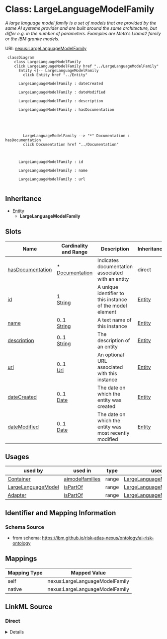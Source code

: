 

# Class: LargeLanguageModelFamily


_A large language model family is a set of models that are provided by the same AI systems provider and are built around the same architecture, but differ e.g. in the number of parameters. Examples are Meta's Llama2 family or the IBM granite models._





URI: [nexus:LargeLanguageModelFamily](https://ibm.github.io/risk-atlas-nexus/ontology/LargeLanguageModelFamily)






```mermaid
 classDiagram
    class LargeLanguageModelFamily
    click LargeLanguageModelFamily href "../LargeLanguageModelFamily"
      Entity <|-- LargeLanguageModelFamily
        click Entity href "../Entity"

      LargeLanguageModelFamily : dateCreated

      LargeLanguageModelFamily : dateModified

      LargeLanguageModelFamily : description

      LargeLanguageModelFamily : hasDocumentation





        LargeLanguageModelFamily --> "*" Documentation : hasDocumentation
        click Documentation href "../Documentation"



      LargeLanguageModelFamily : id

      LargeLanguageModelFamily : name

      LargeLanguageModelFamily : url


```





## Inheritance
* [Entity](Entity.md)
    * **LargeLanguageModelFamily**



## Slots

| Name | Cardinality and Range | Description | Inheritance |
| ---  | --- | --- | --- |
| [hasDocumentation](hasDocumentation.md) | * <br/> [Documentation](Documentation.md) | Indicates documentation associated with an entity | direct |
| [id](id.md) | 1 <br/> [String](String.md) | A unique identifier to this instance of the model element | [Entity](Entity.md) |
| [name](name.md) | 0..1 <br/> [String](String.md) | A text name of this instance | [Entity](Entity.md) |
| [description](description.md) | 0..1 <br/> [String](String.md) | The description of an entity | [Entity](Entity.md) |
| [url](url.md) | 0..1 <br/> [Uri](Uri.md) | An optional URL associated with this instance | [Entity](Entity.md) |
| [dateCreated](dateCreated.md) | 0..1 <br/> [Date](Date.md) | The date on which the entity was created | [Entity](Entity.md) |
| [dateModified](dateModified.md) | 0..1 <br/> [Date](Date.md) | The date on which the entity was most recently modified | [Entity](Entity.md) |





## Usages

| used by | used in | type | used |
| ---  | --- | --- | --- |
| [Container](Container.md) | [aimodelfamilies](aimodelfamilies.md) | range | [LargeLanguageModelFamily](LargeLanguageModelFamily.md) |
| [LargeLanguageModel](LargeLanguageModel.md) | [isPartOf](isPartOf.md) | range | [LargeLanguageModelFamily](LargeLanguageModelFamily.md) |
| [Adapter](Adapter.md) | [isPartOf](isPartOf.md) | range | [LargeLanguageModelFamily](LargeLanguageModelFamily.md) |






## Identifier and Mapping Information







### Schema Source


* from schema: https://ibm.github.io/risk-atlas-nexus/ontology/ai-risk-ontology




## Mappings

| Mapping Type | Mapped Value |
| ---  | ---  |
| self | nexus:LargeLanguageModelFamily |
| native | nexus:LargeLanguageModelFamily |







## LinkML Source

<!-- TODO: investigate https://stackoverflow.com/questions/37606292/how-to-create-tabbed-code-blocks-in-mkdocs-or-sphinx -->

### Direct

<details>
```yaml
name: LargeLanguageModelFamily
description: A large language model family is a set of models that are provided by
  the same AI systems provider and are built around the same architecture, but differ
  e.g. in the number of parameters. Examples are Meta's Llama2 family or the IBM granite
  models.
from_schema: https://ibm.github.io/risk-atlas-nexus/ontology/ai-risk-ontology
is_a: Entity
slots:
- hasDocumentation

```
</details>

### Induced

<details>
```yaml
name: LargeLanguageModelFamily
description: A large language model family is a set of models that are provided by
  the same AI systems provider and are built around the same architecture, but differ
  e.g. in the number of parameters. Examples are Meta's Llama2 family or the IBM granite
  models.
from_schema: https://ibm.github.io/risk-atlas-nexus/ontology/ai-risk-ontology
is_a: Entity
attributes:
  hasDocumentation:
    name: hasDocumentation
    description: Indicates documentation associated with an entity.
    from_schema: https://ibm.github.io/risk-atlas-nexus/ontology/ai-risk-ontology
    rank: 1000
    slot_uri: airo:hasDocumentation
    alias: hasDocumentation
    owner: LargeLanguageModelFamily
    domain_of:
    - Dataset
    - Vocabulary
    - Term
    - RiskTaxonomy
    - Action
    - BaseAi
    - LargeLanguageModelFamily
    - AiEval
    - BenchmarkMetadataCard
    - Adapter
    - LLMIntrinsic
    range: Documentation
    multivalued: true
    inlined: false
  id:
    name: id
    description: A unique identifier to this instance of the model element. Example
      identifiers include UUID, URI, URN, etc.
    from_schema: https://ibm.github.io/risk-atlas-nexus/ontology/ai-risk-ontology
    rank: 1000
    slot_uri: schema:identifier
    identifier: true
    alias: id
    owner: LargeLanguageModelFamily
    domain_of:
    - Entity
    range: string
    required: true
  name:
    name: name
    description: A text name of this instance.
    from_schema: https://ibm.github.io/risk-atlas-nexus/ontology/ai-risk-ontology
    rank: 1000
    slot_uri: schema:name
    alias: name
    owner: LargeLanguageModelFamily
    domain_of:
    - Entity
    - BenchmarkMetadataCard
    range: string
  description:
    name: description
    description: The description of an entity
    from_schema: https://ibm.github.io/risk-atlas-nexus/ontology/ai-risk-ontology
    rank: 1000
    slot_uri: schema:description
    alias: description
    owner: LargeLanguageModelFamily
    domain_of:
    - Entity
    range: string
  url:
    name: url
    description: An optional URL associated with this instance.
    from_schema: https://ibm.github.io/risk-atlas-nexus/ontology/ai-risk-ontology
    rank: 1000
    slot_uri: schema:url
    alias: url
    owner: LargeLanguageModelFamily
    domain_of:
    - Entity
    range: uri
  dateCreated:
    name: dateCreated
    description: The date on which the entity was created.
    from_schema: https://ibm.github.io/risk-atlas-nexus/ontology/ai-risk-ontology
    rank: 1000
    slot_uri: schema:dateCreated
    alias: dateCreated
    owner: LargeLanguageModelFamily
    domain_of:
    - Entity
    range: date
    required: false
  dateModified:
    name: dateModified
    description: The date on which the entity was most recently modified.
    from_schema: https://ibm.github.io/risk-atlas-nexus/ontology/ai-risk-ontology
    rank: 1000
    slot_uri: schema:dateModified
    alias: dateModified
    owner: LargeLanguageModelFamily
    domain_of:
    - Entity
    range: date
    required: false

```
</details>
